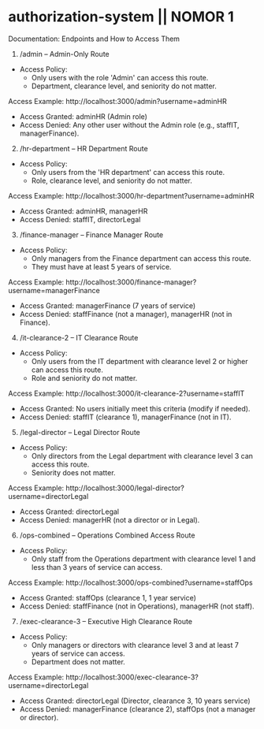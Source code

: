 # authorization-system || NOMOR 1

Documentation: Endpoints and How to Access Them

1. /admin – Admin-Only Route
- Access Policy:
  - Only users with the role 'Admin' can access this route.
  - Department, clearance level, and seniority do not matter.

Access Example:
http://localhost:3000/admin?username=adminHR
- Access Granted: adminHR (Admin role)
- Access Denied: Any other user without the Admin role (e.g., staffIT, managerFinance).

2. /hr-department – HR Department Route
- Access Policy:
  - Only users from the 'HR department' can access this route.
  - Role, clearance level, and seniority do not matter.

Access Example:
http://localhost:3000/hr-department?username=adminHR
- Access Granted: adminHR, managerHR
- Access Denied: staffIT, directorLegal

3. /finance-manager – Finance Manager Route
- Access Policy:
  - Only managers from the Finance department can access this route.
  - They must have at least 5 years of service.

Access Example:
http://localhost:3000/finance-manager?username=managerFinance
- Access Granted: managerFinance (7 years of service)
- Access Denied: staffFinance (not a manager), managerHR (not in Finance).

4. /it-clearance-2 – IT Clearance Route
- Access Policy:
  - Only users from the IT department with clearance level 2 or higher can access this route.
  - Role and seniority do not matter.

Access Example:
http://localhost:3000/it-clearance-2?username=staffIT
- Access Granted: No users initially meet this criteria (modify if needed).
- Access Denied: staffIT (clearance 1), managerFinance (not in IT).

5. /legal-director – Legal Director Route
- Access Policy:
  - Only directors from the Legal department with clearance level 3 can access this route.
  - Seniority does not matter.

Access Example:
http://localhost:3000/legal-director?username=directorLegal
- Access Granted: directorLegal
- Access Denied: managerHR (not a director or in Legal).

6. /ops-combined – Operations Combined Access Route
- Access Policy:
  - Only staff from the Operations department with clearance level 1 and less than 3 years of service can access.

Access Example:
http://localhost:3000/ops-combined?username=staffOps
- Access Granted: staffOps (clearance 1, 1 year service)
- Access Denied: staffFinance (not in Operations), managerHR (not staff).

7. /exec-clearance-3 – Executive High Clearance Route
- Access Policy:
  - Only managers or directors with clearance level 3 and at least 7 years of service can access.
  - Department does not matter.

Access Example:
http://localhost:3000/exec-clearance-3?username=directorLegal
- Access Granted: directorLegal (Director, clearance 3, 10 years service)
- Access Denied: managerFinance (clearance 2), staffOps (not a manager or director).
